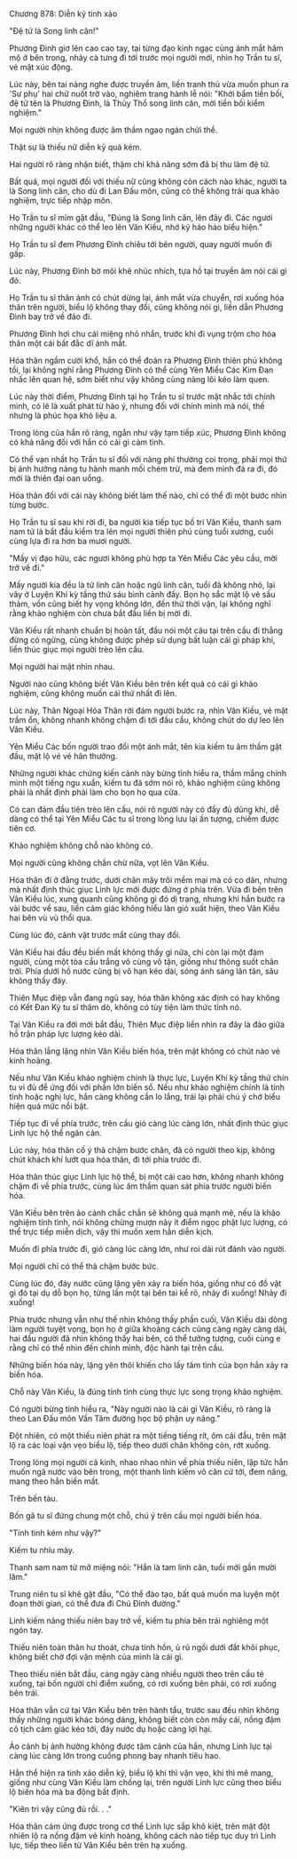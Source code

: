 




Chương 878: Diễn kỹ tinh xảo


"Đệ tử là Song linh căn!"

Phương Đình giơ lên cao cao tay, tại từng đạo kinh ngạc cùng ánh mắt hâm mộ ở bên trong, nhảy cà tưng đi tới trước mọi người mới, nhìn họ Trần tu sĩ, vẻ mặt xúc động.

Lúc này, bên tai nàng nghe được truyền âm, liền tranh thủ vừa muốn phun ra 'Sư phụ' hai chữ nuốt trở vào, nghiêm trang hành lễ nói: "Khởi bẩm tiền bối, đệ tử tên là Phương Đình, là Thủy Thổ song linh căn, mời tiền bối kiểm nghiệm."

Mọi người nhịn không được âm thầm ngao ngán chửi thề.

Thật sự là thiếu nữ diễn kỹ quá kém.

Hai người rõ ràng nhận biết, thậm chí khả năng sớm đã bị thu làm đệ tử.

Bất quá, mọi người đối với thiếu nữ cũng không còn cách nào khác, người ta là Song linh căn, cho dù đi Lan Đấu môn, cũng có thể không trải qua khảo nghiệm, trực tiếp nhập môn.

Họ Trần tu sĩ mỉm gật đầu, "Đúng là Song linh căn, lên đây đi. Các ngươi những người khác có thể leo lên Vân Kiều, nhớ kỹ hảo hảo biểu hiện."

Họ Trần tu sĩ đem Phương Đình chiêu tới bên người, quay người muốn đi gấp.

Lúc này, Phương Đình bờ môi khẽ nhúc nhích, tựa hồ tại truyền âm nói cái gì đó.

Họ Trần tu sĩ thân ảnh có chút dừng lại, ánh mắt vừa chuyển, rơi xuống hóa thân trên người, biểu lộ không thay đổi, cũng không nói gì, liền dẫn Phương Đình bay trở về đảo đi.

Phương Đình hơi chu cái miệng nhỏ nhắn, trước khi đi vụng trộm cho hóa thân một cái bất đắc dĩ ánh mắt.

Hóa thân ngầm cười khổ, hắn có thể đoán ra Phương Đình thiên phú không tồi, lại không nghĩ rằng Phương Đình có thể cùng Yên Miểu Các Kim Đan nhấc lên quan hệ, sớm biết như vậy không cùng nàng lôi kéo làm quen.

Lúc này thời điểm, Phương Đình tại họ Trần tu sĩ trước mặt nhắc tới chính mình, có lẽ là xuất phát từ hảo ý, nhưng đối với chính mình mà nói, thế nhưng là phúc họa khó liệu a.

Trong lòng của hắn rõ ràng, ngắn như vậy tạm tiếp xúc, Phương Đình không có khả năng đối với hắn có cái gì cảm tình.

Có thể vạn nhất họ Trần tu sĩ đối với nàng phi thường coi trọng, phải mọi thứ bị ảnh hưởng nàng tu hành manh mối chém trừ, mà đem mình đá ra đi, đó mới là thiên đại oan uổng.

Hóa thân đối với cái này không biết làm thế nào, chỉ có thể đi một bước nhìn từng bước.

Họ Trần tu sĩ sau khi rời đi, ba người kia tiếp tục bố trí Vân Kiều, thanh sam nam tử là bắt đầu kiểm tra lên mọi người thiên phú cùng tuổi xương, cuối cùng lựa đi ra hơn ba mươi người.

"Mấy vị đạo hữu, các ngươi không phù hợp ta Yên Miểu Các yêu cầu, mời trở về đi."

Mấy người kia đều là tứ linh căn hoặc ngũ linh căn, tuổi đã không nhỏ, lại vây ở Luyện Khí kỳ tầng thứ sáu bình cảnh đấy. Bọn họ sắc mặt lộ vẻ sầu thảm, vốn cũng biết hy vọng không lớn, đến thử thời vận, lại không nghĩ rằng khảo nghiệm còn chưa bắt đầu liền bị mời đi.

Vân Kiều rất nhanh chuẩn bị hoàn tất, đầu nói một câu tại trên cầu đi thẳng đừng có ngừng, cùng không được phép sử dụng bất luận cái gì pháp khí, liền thúc giục mọi người trèo lên cầu.

Mọi người hai mặt nhìn nhau.

Người nào cũng không biết Vân Kiều bên trên kết quả có cái gì khảo nghiệm, cũng không muốn cái thứ nhất đi lên.

Lúc này, Thân Ngoại Hóa Thân rời đám người bước ra, nhìn Vân Kiều, vẻ mặt trầm ổn, không nhanh không chậm đi tới đầu cầu, không chút do dự leo lên Vân Kiều.

Yên Miểu Các bốn người trao đổi một ánh mắt, tên kia kiếm tu âm thầm gật đầu, mặt lộ vẻ vẻ hân thưởng.

Những người khác chứng kiến cảnh này bừng tỉnh hiểu ra, thầm mắng chính mình một tiếng ngu xuẩn, kiếm tu đã sớm nói rõ, khảo nghiệm cũng không phải là nhất định phải làm cho bọn họ qua cửa.

Có can đảm đầu tiên trèo lên cầu, nói rõ người này có đầy đủ dũng khí, dễ dàng có thể tại Yên Miểu Các tu sĩ trong lòng lưu lại ấn tượng, chiếm được tiên cơ.

Khảo nghiệm không chỗ nào không có.

Mọi người cũng không chần chừ nữa, vọt lên Vân Kiều.

Hóa thân đi ở đằng trước, dưới chân mây trôi mềm mại mà có co dãn, nhưng mà nhất định thúc giục Linh lực mới được đứng ở phía trên. Vừa đi bên trên Vân Kiều lúc, xung quanh cũng không gì đó dị trạng, nhưng khi hắn bước ra vài bước về sau, liền cảm giác không hiểu làn gió xuất hiện, theo Vân Kiều hai bên vù vù thổi qua.

Cùng lúc đó, cảnh vật trước mắt cũng thay đổi.

Vân Kiều hai đầu đều biến mất không thấy gì nữa, chỉ còn lại một đám người, cùng một tòa cầu trắng vô cùng vô tận, giống như thông suốt chân trời. Phía dưới hồ nước cũng bị vô hạn kéo dài, sóng ánh sáng lăn tăn, sâu không thấy đáy.

Thiên Mục điệp vẫn đang ngủ say, hóa thân không xác định có hay không có Kết Đan Kỳ tu sĩ thăm dò, không có tùy tiện làm thức tỉnh nó.

Tại Vân Kiều ra đời mới bắt đầu, Thiên Mục điệp liền nhìn ra đây là đảo giữa hồ trận pháp lực lượng kéo dài.

Hóa thân lẳng lặng nhìn Vân Kiều biến hóa, trên mặt không có chút nào vẻ kinh hoảng.

Nếu như Vân Kiều khảo nghiệm chính là thực lực, Luyện Khí kỳ tầng thứ chín tu vi đủ để ứng đối với phần lớn biến số. Nếu như khảo nghiệm chính là tính tình hoặc nghị lực, hắn càng không cần lo lắng, trái lại phải chú ý chớ biểu hiện quá mức nổi bật.

Tiếp tục đi về phía trước, trên cầu gió càng lúc càng lớn, nhất định thúc giục Linh lực hộ thể ngăn cản.

Lúc này, hóa thân cố ý thả chậm bước chân, đã có người theo kịp, không chút khách khí lướt qua hóa thân, đi tới phía trước đi.

Hóa thân thúc giục Linh lực hộ thể, bị một cái cao hơn, không nhanh không chậm đi về phía trước, cùng lúc âm thầm quan sát phía trước người biến hóa.

Vân Kiều bên trên ảo cảnh chắc chắn sẽ không quá mạnh mẽ, nếu là khảo nghiệm tính tình, nói không chừng mượn này ít điểm ngọc phật lực lượng, có thể trực tiếp miễn dịch, vậy thì muốn xem hắn diễn kịch.

Muốn đi phía trước đi, gió càng lúc càng lớn, như roi dài rút đánh vào người.

Mọi người chỉ có thể thả chậm bước bức.

Cùng lúc đó, đáy nước cũng lặng yên xảy ra biến hóa, giống như có đồ vật gì đó tại dụ dỗ bọn họ, từng lần một tại bên tai kể rõ, nhảy đi xuống! Nhảy đi xuống!

Phía trước nhưng vẫn như thế nhìn không thấy phần cuối, Vân Kiều dài dòng làm người tuyệt vọng, bọn họ ở giữa khoảng cách cũng càng ngày càng dài, hai đầu người đã nhìn không thấy hai bên, có thể tưởng tượng, cuối cùng e rằng chỉ có thể nhìn đến chính mình, độc hành tại trên cầu.

Những biến hóa này, lặng yên thôi khiến cho lấy tâm tình của bọn hắn xảy ra biến hóa.

Chỗ này Vân Kiều, là đúng tính tình cùng thực lực song trọng khảo nghiệm.

Có người bừng tỉnh hiểu ra, "Này người nào là cái gì Vân Kiều, rõ ràng là theo Lan Đấu môn Vấn Tâm đường học bộ phận uy năng."

Đột nhiên, có một thiếu niên phát ra một tiếng tiếng rít, ôm cái đầu, trên mặt lộ ra các loại vặn vẹo biểu lộ, tiếp theo dưới chân không còn, rớt xuống.

Trong lòng mọi người cả kinh, nhao nhao nhìn về phía thiếu niên, lập tức hắn muốn ngã nước vào bên trong, một thanh linh kiếm vô căn cứ tới, đem nâng, mang theo hắn biến mất.

Trên bến tàu.

Bốn gã tu sĩ đứng chung một chỗ, chú ý trên cầu mọi người biến hóa.

"Tính tình kém như vậy?"

Kiếm tu nhíu mày.

Thanh sam nam tử mở miệng nói: "Hắn là tam linh căn, tuổi mới gần mười lăm."

Trung niên tu sĩ khẽ gật đầu, "Có thể đào tạo, bất quá muốn ma luyện một đoạn thời gian, có thể đưa đi Chú Đỉnh đường."

Linh kiếm nâng thiếu niên bay trở về, kiếm tu phía bên trái nghiêng một ngón tay.

Thiếu niên toàn thân hư thoát, chưa tỉnh hồn, ủ rũ ngồi dưới đất khôi phục, không biết chờ đợi vận mệnh của mình là cái gì.

Theo thiếu niên bắt đầu, càng ngày càng nhiều người theo trên cầu té xuống, tại bốn người chỉ điểm xuống, có rơi xuống bên phải, có rơi xuống bên trái.

Hóa thân vẫn cứ tại Vân Kiều bên trên hành tẩu, trước sau đều nhìn không thấy những người khác bóng dáng, không biết còn còn mấy cái, nồng đậm cô tịch cảm giác kéo tới, đáy nước dụ hoặc càng lợi hại.

Ảo cảnh bị ảnh hưởng không được tâm cảnh của hắn, nhưng Linh lực tại càng lúc càng lớn trong cuồng phong bay nhanh tiêu hao.

Hắn thể hiện ra tinh xảo diễn kỹ, biểu lộ khi thì vặn vẹo, khi thì mê mang, giống như cùng Vân Kiều làm chống lại, trên người Linh lực cũng theo biểu lộ biến hóa mà ba động bất định.

"Kiên trì vậy cũng đủ rồi. . ."

Hóa thân cảm ứng được trong cơ thể Linh lực sắp khô kiệt, trên mặt đột nhiên lộ ra nồng đậm vẻ kinh hoàng, không cách nào tiếp tục duy trì Linh lực, tiếp theo liền từ Vân Kiều bên trên hạ xuống.





